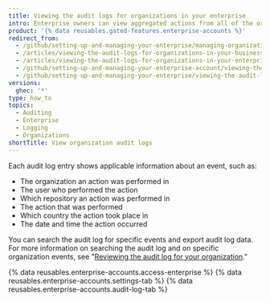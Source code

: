 ```yaml
---
title: Viewing the audit logs for organizations in your enterprise
intro: Enterprise owners can view aggregated actions from all of the organizations owned by an enterprise account in its audit log.
product: '{% data reusables.gated-features.enterprise-accounts %}'
redirect_from:
  - /github/setting-up-and-managing-your-enterprise/managing-organizations-in-your-enterprise-account/viewing-the-audit-logs-for-organizations-in-your-enterprise-account
  - /articles/viewing-the-audit-logs-for-organizations-in-your-business-account/
  - /articles/viewing-the-audit-logs-for-organizations-in-your-enterprise-account
  - /github/setting-up-and-managing-your-enterprise-account/viewing-the-audit-logs-for-organizations-in-your-enterprise-account
  - /github/setting-up-and-managing-your-enterprise/viewing-the-audit-logs-for-organizations-in-your-enterprise-account
versions:
  ghec: '*'
type: how_to
topics:
  - Auditing
  - Enterprise
  - Logging
  - Organizations
shortTitle: View organization audit logs
---
```

Each audit log entry shows applicable information about an event, such as:

- The organization an action was performed in
- The user who performed the action
- Which repository an action was performed in
- The action that was performed
- Which country the action took place in
- The date and time the action occurred

You can search the audit log for specific events and export audit log data. For more information on searching the audit log and on specific organization events, see "[Reviewing the audit log for your organization](/organizations/keeping-your-organization-secure/reviewing-the-audit-log-for-your-organization)."

{% data reusables.enterprise-accounts.access-enterprise %}
{% data reusables.enterprise-accounts.settings-tab %}
{% data reusables.enterprise-accounts.audit-log-tab %}

